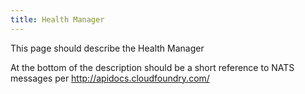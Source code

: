 ```yaml
---
title: Health Manager
---
```


This page should describe the Health Manager

At the bottom of the description should be a short reference to NATS messages per http://apidocs.cloudfoundry.com/
